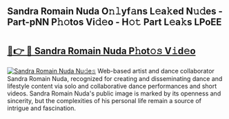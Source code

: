 ## Sandra Romain Nuda O𝚗𝚕yf𝚊ns L𝚎a𝚔ed N𝚞𝚍es - Part-pNN P𝚑𝚘tos Vi𝚍𝚎o - H𝚘𝚝 Part L𝚎a𝚔s LPoEE

# <h2><a href="http://kf2xj8.oniu.top/?m=Sandra+Romain+Nuda">🔗👉 🔴 Sandra Romain Nuda P𝚑ot𝚘𝚜 V𝚒d𝚎o</a></h2>

[![Sandra Romain Nuda Nu𝚍e𝚜](https://i.imgur.com/0qMVB7G.gif)](http://kf2xj8.oniu.top/?m=Sandra+Romain+Nuda)
Web-based artist and dance collaborator Sandra Romain Nuda, recognized for creating and disseminating dance and lifestyle content via solo and collaborative dance performances and short videos. Sandra Romain Nuda's public image is marked by its openness and sincerity, but the complexities of his personal life remain a source of intrigue and fascination.  
